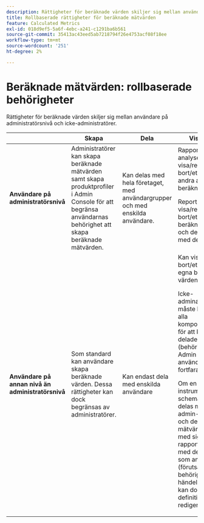 ```yaml
---
description: Rättigheter för beräknade värden skiljer sig mellan användare på administratörsnivå och icke-administratörer.
title: Rollbaserade rättigheter för beräknade mätvärden
feature: Calculated Metrics
exl-id: 018d9ef5-5a6f-4ebc-a241-c1291ba6b561
source-git-commit: 35413ac43eed5ab7218794f26e4753acf08f18ee
workflow-type: tm+mt
source-wordcount: '251'
ht-degree: 2%

---
```


# Beräknade mätvärden: rollbaserade behörigheter

Rättigheter för beräknade värden skiljer sig mellan användare på administratörsnivå och icke-administratörer.

<table id="table_13F72FD90C964B86BD4B51E6F51ED292"> 
 <thead> 
  <tr> 
   <th colname="col1" class="entry"> </th> 
   <th colname="col02" class="entry"> Skapa </th> 
   <th colname="col2" class="entry"> Dela </th> 
   <th colname="col3" class="entry"> Visa/hantera </th> 
   <th colname="col4" class="entry"> Godkänn </th> 
   <th colname="col5" class="entry"> Använd </th> 
  </tr> 
 </thead>
 <tbody> 
  <tr> 
   <td colname="col1"> <b>Användare på administratörsnivå</b> </td> 
   <td colname="col02"> Administratörer kan skapa beräknade mätvärden samt skapa produktprofiler i Admin Console för att begränsa användarnas behörighet att skapa beräknade mätvärden. </td> 
   <td colname="col2"> Kan delas med hela företaget, med användargrupper och med enskilda användare. </td> 
   <td colname="col3"> <span class="keyword"> Rapporter och analyser</span>: Kan visa/redigera/ta bort/etc. egna och andra användares beräknade värden. <p> <span class="keyword"> Report Builder </span>: Kan visa/redigera/ta bort/etc. sina egna beräknade värden och de som delas med dem. </p> </td> 
   <td colname="col4"> Kan godkänna beräknade värden som kanoniska. </td> 
   <td colname="col5"> Kan använda alla beräknade värden i hela organisationen. </td> 
  </tr> 
  <tr> 
   <td colname="col1"> <b>Användare på annan nivå än administratörsnivå</b> </td> 
   <td colname="col02"> Som standard kan användare skapa beräknade värden. Dessa rättigheter kan dock begränsas av administratörer. </td> 
   <td colname="col2"> Kan endast dela med enskilda användare </td> 
   <td colname="col3"> Kan visa/redigera/ta bort/etc. bara deras egna beräknade värden. <p>Icke-adminanvändare måste ha tillgång till alla komponenthändelser för att kunna se delade mått (behörigheterna i Admin Console används fortfarande). </p> <p>Om en instrumentpanel eller schemalagd rapport delas med en icke-admin-användare och de inte har mätvärdena delade med sig, kommer rapporten att köras med det mätvärde som används (förutsatt att de har behörighet att visa händelserna). De kan dock inte se definitionen eller redigera måttet. </p> </td> 
   <td colname="col4"> Kan endast förbruka godkända beräknade värden, kan inte markeras som godkänt. </td> 
   <td colname="col5"> Kan använda egna beräknade värden och segment som har delats med dem. </td> 
  </tr> 
 </tbody> 
</table>
